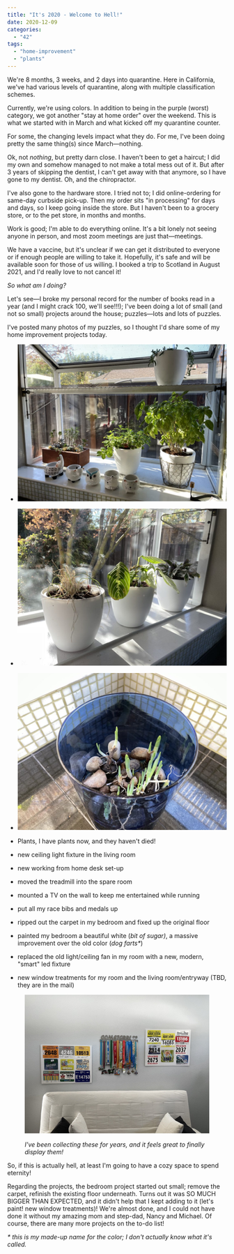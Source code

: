 ```yaml
---
title: "It's 2020 - Welcome to Hell!"
date: 2020-12-09
categories: 
  - "42"
tags: 
  - "home-improvement"
  - "plants"
---
```


We're 8 months, 3 weeks, and 2 days into quarantine. Here in California, we've had various levels of quarantine, along with multiple classification schemes.

Currently, we're using colors. In addition to being in the purple (worst) category, we got another "stay at home order" over the weekend. This is what we started with in March and what kicked off my quarantine counter.

For some, the changing levels impact what they do. For me, I've been doing pretty the same thing(s) since March—nothing.

Ok, not _nothing_, but pretty darn close. I haven't been to get a haircut; I did my own and somehow managed to not make a total mess out of it. But after 3 years of skipping the dentist, I can't get away with that anymore, so I have gone to my dentist. Oh, and the chiropractor. 

I've also gone to the hardware store. I tried not to; I did online-ordering for same-day curbside pick-up. Then my order sits "in processing" for days and days, so I keep going inside the store. But I haven't been to a grocery store, or to the pet store, in months and months.

Work is good; I'm able to do everything online. It's a bit lonely not seeing anyone in person, and most zoom meetings are just that—meetings.

We have a vaccine, but it's unclear if we can get it distributed to everyone or if enough people are willing to take it. Hopefully, it's safe and will be available soon for those of us willing. I booked a trip to Scotland in August 2021, and I'd really love to not cancel it!

_So what am I doing?_

Let's see—I broke my personal record for the number of books read in a year (and I might crack 100, we'll see!!!); I've been doing a lot of small (and not so small) projects around the house; puzzles—lots and lots of puzzles.

I've posted many photos of my puzzles, so I thought I'd share some of my home improvement projects today.

- ![plants on windowsill](images/IMG_9953-1024x768.jpg)
- ![plants on windowsill](images/IMG_9954-1024x768.jpg)
- ![sprouting flower bulbs](images/IMG_9949-1024x768.jpg)

- Plants, I have plants now, and they haven't died!
- new ceiling light fixture in the living room
- new working from home desk set-up 
- moved the treadmill into the spare room
- mounted a TV on the wall to keep me entertained while running
- put all my race bibs and medals up 
- ripped out the carpet in my bedroom and fixed up the original floor
- painted my bedroom a beautiful white (_bit of sugar)_, a massive improvement over the old color (_dog farts\*_)
- replaced the old light/ceiling fan in my room with a new, modern, "smart" led fixture
- new window treatments for my room and the living room/entryway (TBD, they are in the mail)

<figure>

![](images/IMG_9945-scaled.jpg)

<figcaption>

_I've been collecting these for years, and it feels great to finally display them!_

</figcaption>

</figure>

So, if this is actually hell, at least I'm going to have a cozy space to spend eternity!

Regarding the projects, the bedroom project started out small; remove the carpet, refinish the existing floor underneath. Turns out it was SO MUCH BIGGER THAN EXPECTED, and it didn't help that I kept adding to it (let's paint! new window treatments)! We're almost done, and I could not have done it without my amazing mom and step-dad, Nancy and Michael. Of course, there are many more projects on the to-do list!

_\* this is my made-up name for the color; I don't actually know what it's called._
